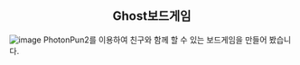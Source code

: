 <div align="center">
<h2>Ghost보드게임</h2>
</div>

![image](https://github.com/ChungRaeGyu/Ghost_BoardGame/assets/125470068/0354248c-6b3c-4a2d-99da-e9b1b45668dc)
PhotonPun2를 이용하여 친구와 함께 할 수 있는 보드게임을 만들어 봤습니다.

